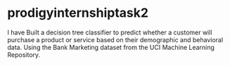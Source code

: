 # prodigyinternshiptask2
I have Built a decision tree classifier to predict whether a customer will purchase a product or service based on their demographic and behavioral data. Using the Bank Marketing dataset from the UCI Machine Learning Repository.
